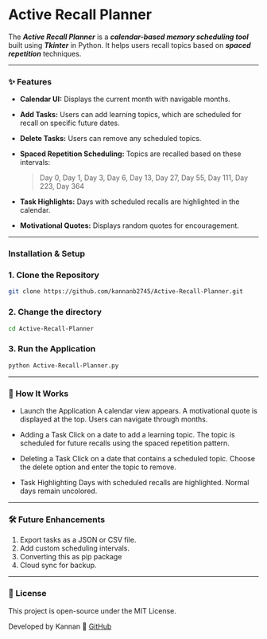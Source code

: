 # Active Recall Planner

The ***Active Recall Planner*** is a ***calendar-based memory scheduling tool*** built using ***Tkinter*** in Python. It helps users recall topics based on ***spaced repetition*** techniques. 
<br>

---

### ✨ Features
- **Calendar UI:** Displays the current month with navigable months.
- **Add Tasks:** Users can add learning topics, which are scheduled for recall on specific future dates.
- **Delete Tasks:** Users can remove any scheduled topics.
- **Spaced Repetition Scheduling:** Topics are recalled based on these intervals:

    >Day 0, Day 1, Day 3, Day 6, Day 13, Day 27, Day 55, Day 111, Day 223, Day 364


- **Task Highlights:** Days with scheduled recalls are highlighted in the calendar.
- **Motivational Quotes:** Displays random quotes for encouragement.


---

### **Installation & Setup**

### **1. Clone the Repository**
```sh
git clone https://github.com/kannanb2745/Active-Recall-Planner.git
```

### **2. Change the directory**
```sh
cd Active-Recall-Planner
```

### **3. Run the Application**

```sh
python Active-Recall-Planner.py
```

---

### 📖 How It Works

*   Launch the Application
    A calendar view appears.
    A motivational quote is displayed at the top.
    Users can navigate through months.

*   Adding a Task
    Click on a date to add a learning topic.
    The topic is scheduled for future recalls using the spaced repetition pattern.

*   Deleting a Task
    Click on a date that contains a scheduled topic.
    Choose the delete option and enter the topic to remove.

*   Task Highlighting
    Days with scheduled recalls are highlighted.
    Normal days remain uncolored.

---

### 🛠 Future Enhancements


1. Export tasks as a JSON or CSV file.
2. Add custom scheduling intervals.
3. Converting this as pip package
4. Cloud sync for backup.

---
### 📄 License

This project is open-source under the MIT License.


Developed by Kannan
🔗 [GitHub](https://github.com/kannanb2745/Active-Recall-Planner "kannanb2745/Active-Recall-Planner")
